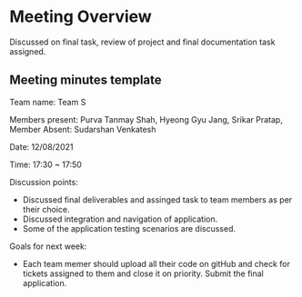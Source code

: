 # Meeting Overview

Discussed on final task, review of project and final documentation task assigned.

## Meeting minutes template

Team name: Team S

Members present: Purva Tanmay Shah, Hyeong Gyu Jang, Srikar Pratap, 
<br>
Member Absent: Sudarshan Venkatesh

Date: 12/08/2021

Time: 17:30 ~ 17:50

Discussion points:
    
* Discussed final deliverables and assinged task to team members as per their choice. 
* Discussed integration  and navigation of application.
* Some of the application testing scenarios are discussed.


Goals for next week:
* Each team memer should upload all their code on gitHub and check for tickets assigned to them and close it on priority. Submit the final application.